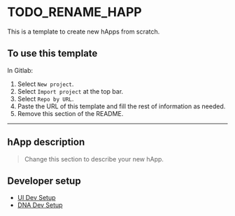 # TODO_RENAME_HAPP

This is a template to create new hApps from scratch.

## To use this template

In Gitlab:
1. Select `New project`.
2. Select `Import project` at the top bar.
3. Select `Repo by URL`.
4. Paste the URL of this template and fill the rest of information as needed.
5. Remove this section of the README.

---

## hApp description

> Change this section to describe your new hApp.

## Developer setup

- [UI Dev Setup](/ui/README.md)
- [DNA Dev Setup](/dna/README.md)